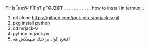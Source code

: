ŦĦΪs Ϊs ₥Ψ ₣ΪГsŦ קГǾJΣ₡Ŧ 
.
.
.
.
.
.
.
.
.
.
.
how to install in termux :.
1) git clone https://github.com/jack-virus/mrjack-v.git
2) pkg install python
3) cd mrjack-v 
4) python mrjack.py 
5) افشخ الواد براحتك ميهمكش هه
